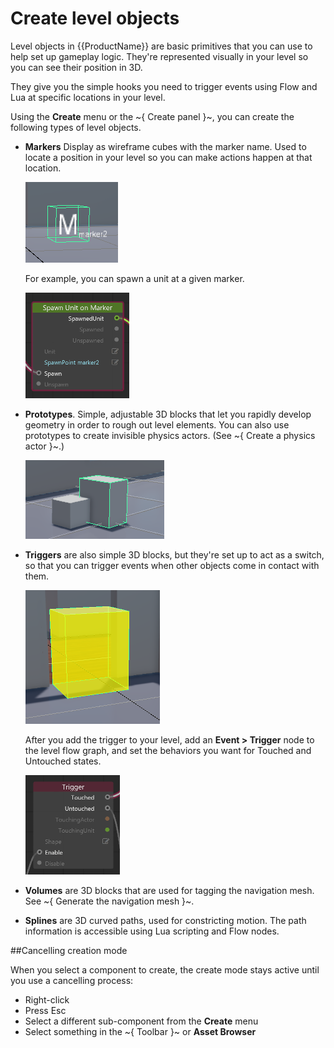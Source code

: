 # Create level objects

Level objects in {{ProductName}} are basic primitives that you can use to help set up gameplay logic. They're represented visually in your level so you can see their position in 3D.

They give you the simple hooks you need to trigger events using Flow and Lua at specific locations in your level.

Using the **Create** menu  or the ~{ Create panel }~, you can create the following types of level objects.

-	**Markers** Display as wireframe cubes with the marker name. Used to locate a position in your level so you can make actions happen at that location.

	![](../images/marker.png)

	For example, you can spawn a unit at a given marker.

	![](../images/spawn_marker_flow.png)

-	**Prototypes**. Simple, adjustable 3D blocks that let you rapidly develop geometry in order to rough out level elements. You can also use prototypes to create invisible physics actors. (See ~{ Create a physics actor }~.)

	![](../images/primitives.png)

-	**Triggers** are also simple 3D blocks, but they're set up to act as a switch, so that you can trigger events when other objects come in contact with them.

	![](../images/triggers.png)

	After you add the trigger to your level, add an **Event > Trigger** node to the level flow graph, and set the behaviors you want for Touched and Untouched states.

	![](../images/trigger_flow_node.png)


-	**Volumes** are 3D blocks that are used for tagging the navigation mesh. See ~{ Generate the navigation mesh }~.

-	**Splines** are 3D curved paths, used for constricting motion. The path information is accessible using Lua scripting and Flow nodes.

##Cancelling creation mode

When you select a component to create, the create mode stays active until you use a cancelling process:

- Right-click
- Press Esc
- Select a different sub-component from the **Create** menu
- Select something in the ~{ Toolbar }~ or **Asset Browser**
